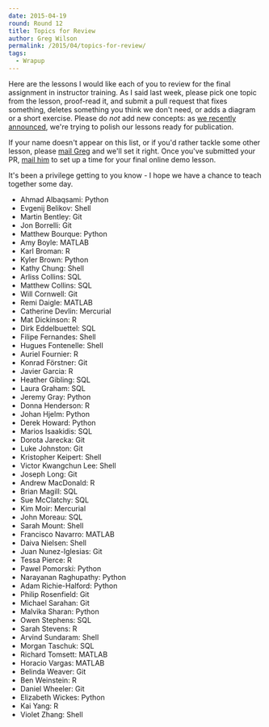 ```yaml
---
date: 2015-04-19
round: Round 12
title: Topics for Review
author: Greg Wilson
permalink: /2015/04/topics-for-review/
tags:
  - Wrapup
---
```

Here are the lessons I would like each of you to review for the final assignment in instructor training.
As I said last week,
please pick one topic from the lesson,
proof-read it,
and submit a pull request that fixes something,
deletes something you think we don't need,
or adds a diagram or a short exercise.
Please do *not* add new concepts:
as [we recently announced](http://software-carpentry.org/blog/2015/04/publishing-our-lessons.html),
we're trying to polish our lessons ready for publication.

If your name doesn't appear on this list,
or if you'd rather tackle some other lesson,
please [mail Greg](mailto:gvwilson@software-carpentry.org)
and we'll set it right.
Once you've submitted your PR,
[mail him](mailto:gvwilson@software-carpentry.org)
to set up a time for your final online demo lesson.

It's been a privilege getting to you know -
I hope we have a chance to teach together some day.

*   Ahmad Albaqsami: Python
*   Evgenij Belikov: Shell
*   Martin Bentley: Git
*   Jon Borrelli: Git
*   Matthew Bourque: Python
*   Amy Boyle: MATLAB
*   Karl Broman: R
*   Kyler Brown: Python
*   Kathy Chung: Shell
*   Arliss Collins: SQL
*   Matthew Collins: SQL
*   Will Cornwell: Git
*   Remi Daigle: MATLAB
*   Catherine Devlin: Mercurial
*   Mat Dickinson: R
*   Dirk Eddelbuettel: SQL
*   Filipe Fernandes: Shell
*   Hugues Fontenelle: Shell
*   Auriel Fournier: R
*   Konrad Förstner: Git
*   Javier Garcia: R
*   Heather Gibling: SQL
*   Laura Graham: SQL
*   Jeremy Gray: Python
*   Donna Henderson: R
*   Johan Hjelm: Python
*   Derek Howard: Python
*   Marios Isaakidis: SQL
*   Dorota Jarecka: Git
*   Luke Johnston: Git
*   Kristopher Keipert: Shell
*   Victor Kwangchun Lee: Shell
*   Joseph Long: Git
*   Andrew MacDonald: R
*   Brian Magill: SQL
*   Sue McClatchy: SQL
*   Kim Moir: Mercurial
*   John Moreau: SQL
*   Sarah Mount: Shell
*   Francisco Navarro: MATLAB
*   Daiva Nielsen: Shell
*   Juan Nunez-Iglesias: Git
*   Tessa Pierce: R
*   Pawel Pomorski: Python
*   Narayanan Raghupathy: Python
*   Adam Richie-Halford: Python
*   Philip Rosenfield: Git
*   Michael Sarahan: Git
*   Malvika Sharan: Python
*   Owen Stephens: SQL
*   Sarah Stevens: R
*   Arvind Sundaram: Shell
*   Morgan Taschuk: SQL
*   Richard Tomsett: MATLAB
*   Horacio Vargas: MATLAB
*   Belinda Weaver: Git
*   Ben Weinstein: R
*   Daniel Wheeler: Git
*   Elizabeth Wickes: Python
*   Kai Yang: R
*   Violet Zhang: Shell
